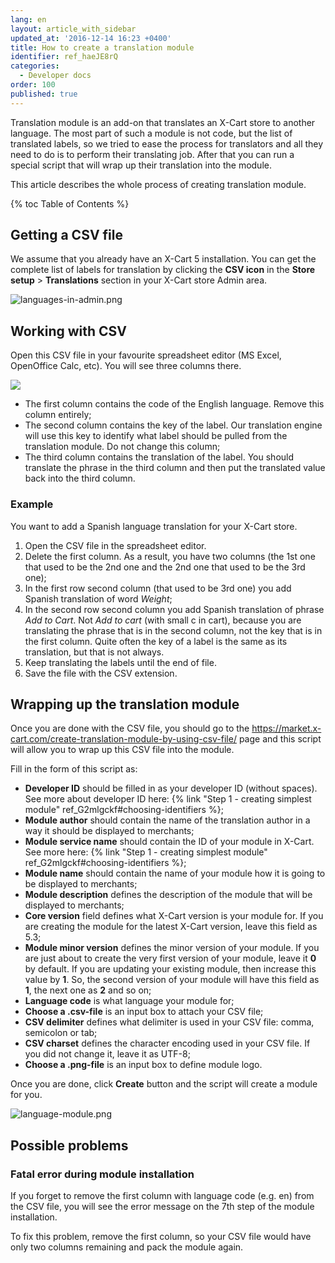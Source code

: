 ```yaml
---
lang: en
layout: article_with_sidebar
updated_at: '2016-12-14 16:23 +0400'
title: How to create a translation module
identifier: ref_haeJE8rQ
categories:
  - Developer docs
order: 100
published: true
---
```


Translation module is an add-on that translates an X-Cart store to another language. The most part of such a module is not code, but the list of translated labels, so we tried to ease the process for translators and all they need to do is to perform their translating job. After that you can run a special script that will wrap up their translation into the module.

This article describes the whole process of creating translation module.

{% toc Table of Contents %}

## Getting a CSV file

We assume that you already have an X-Cart 5 installation. You can get the complete list of labels for translation by clicking the **CSV icon** in the **Store setup** > **Translations** section in your X-Cart store Admin area.

![languages-in-admin.png]({{site.baseurl}}/attachments/ref_haeJE8rQ/languages-in-admin.png)


## Working with CSV

Open this CSV file in your favourite spreadsheet editor (MS Excel, OpenOffice Calc, etc). You will see three columns there.

![]({{site.baseurl}}/attachments/7504191/7602236.png)

*   The first column contains the code of the English language. Remove this column entirely;
*   The second column contains the key of the label. Our translation engine will use this key to identify what label should be pulled from the translation module. Do not change this column;
*   The third column contains the translation of the label. You should translate the phrase in the third column and then put the translated value back into the third column.

### Example

You want to add a Spanish language translation for your X-Cart store.

1.  Open the CSV file in the spreadsheet editor.
2.  Delete the first column. As a result, you have two columns (the 1st one that used to be the 2nd one and the 2nd one that used to be the 3rd one);
3.  In the first row second column (that used to be 3rd one) you add Spanish translation of word _Weight_;
4.  In the second row second column you add Spanish translation of phrase _Add to Cart_. Not _Add to cart_ (with small c in cart), because you are translating the phrase that is in the second column, not the key that is in the first column. Quite often the key of a label is the same as its translation, but that is not always.
5.  Keep translating the labels until the end of file.
6.  Save the file with the CSV extension.

## Wrapping up the translation module

Once you are done with the CSV file, you should go to the <https://market.x-cart.com/create-translation-module-by-using-csv-file/> page and this script will allow you to wrap up this CSV file into the module.

Fill in the form of this script as:

*   **Developer ID** should be filled in as your developer ID (without spaces). See more about developer ID here: {% link "Step 1 - creating simplest module" ref_G2mlgckf#choosing-identifiers %};
*   **Module author** should contain the name of the translation author in a way it should be displayed to merchants;
*   **Module service name** should contain the ID of your module in X-Cart. See more here: {% link "Step 1 - creating simplest module" ref_G2mlgckf#choosing-identifiers %};
*   **Module name** should contain the name of your module how it is going to be displayed to merchants;
*   **Module description** defines the description of the module that will be displayed to merchants;
*   **Core version** field defines what X-Cart version is your module for. If you are creating the module for the latest X-Cart version, leave this field as 5.3;
*   **Module minor version** defines the minor version of your module. If you are just about to create the very first version of your module, leave it **0** by default. If you are updating your existing module, then increase this value by **1**. So, the second version of your module will have this field as **1**, the next one as **2** and so on;
*   **Language code** is what language your module for;
*   **Choose a .csv-file** is an input box to attach your CSV file;
*   **CSV delimiter** defines what delimiter is used in your CSV file: comma, semicolon or tab;
*   **CSV charset** defines the character encoding used in your CSV file. If you did not change it, leave it as UTF-8;
*   **Choose a .png-file** is an input box to define module logo.

Once you are done, click **Create** button and the script will create a module for you.

![language-module.png]({{site.baseurl}}/attachments/ref_haeJE8rQ/language-module.png)

## Possible problems

### Fatal error during module installation
If you forget to remove the first column with language code (e.g. en) from the CSV file, you will see the error message on the 7th step of the module installation.

To fix this problem, remove the first column, so your CSV file would have only two columns remaining and pack the module again.
